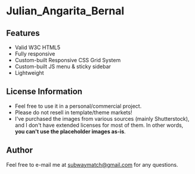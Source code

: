 Julian_Angarita_Bernal
=========

## Features
* Valid W3C HTML5
* Fully responsive
* Custom-built Responsive CSS Grid System
* Custom-built JS menu & sticky sidebar
* Lightweight



## License Information

* Feel free to use it in a personal/commercial project. 
* Please do not resell in template/theme markets!
* I've purchased the images from various sources (mainly Shutterstock), and I don't have extended licenses for most of them. In other words, **you can't use the placeholder images as-is**.



## Author

Feel free to e-mail me at [subwaymatch@gmail.com](mailto:subwaymatch@gmail.com) for any questions. 
